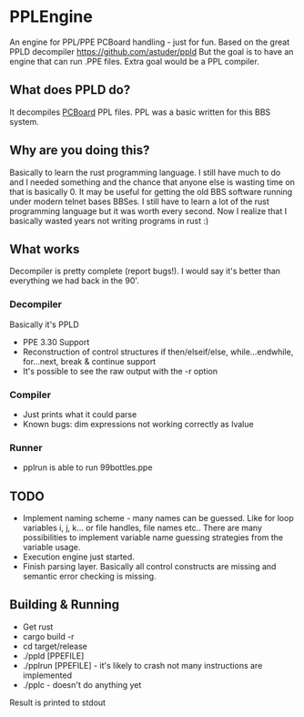 # PPLEngine

An engine for PPL/PPE PCBoard handling - just for fun.
Based on the great PPLD decompiler https://github.com/astuder/ppld
But the goal is to have an engine that can run .PPE files.
Extra goal would be a PPL compiler.

## What does PPLD do?

It decompiles [PCBoard](https://en.wikipedia.org/wiki/PCBoard) PPL files. PPL was a basic written for
this BBS system.

## Why are you doing this?

Basically to learn the rust programming language. I still have much to do and I needed something
and the chance that anyone else is wasting time on that is basically 0. It may be useful for getting the old
BBS software running under modern telnet bases BBSes.
I still have to learn a lot of the rust programming language but it was worth every second. Now I realize that I basically wasted years not writing programs in rust :) 

## What works

Decompiler is pretty complete (report bugs!). I would say it's better than everything we had back in the 90'.
 
### Decompiler
Basically it's PPLD

 * PPE 3.30 Support
 * Reconstruction of control structures if then/elseif/else, while…endwhile, for…next, break & continue support
 * It's possible to see the raw output with the -r option
### Compiler
  * Just prints what it could parse
  * Known bugs: dim expressions not working correctly as lvalue
### Runner
  * pplrun is able to run 99bottles.ppe
## TODO

* Implement naming scheme - many names can be guessed. Like for loop variables i, j, k… or file handles, file names etc..
  There are many possibilities to implement variable name guessing strategies from the variable usage.
* Execution engine just started.
* Finish parsing layer. Basically all control constructs are missing and semantic error checking is missing.


## Building & Running

* Get rust
* cargo build -r
* cd target/release
* ./ppld [PPEFILE] 
* ./pplrun [PPEFILE] - it's likely to crash not many instructions are implemented
* ./pplc - doesn't do anything yet

Result is printed to stdout
